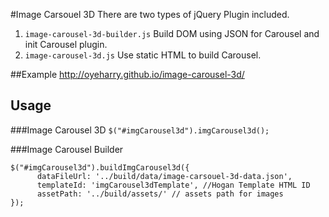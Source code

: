 #Image Carsouel 3D
There are two types of jQuery Plugin included.

1. `image-carousel-3d-builder.js` 
    Build DOM  using JSON for Carousel and init Carousel plugin.
2. `image-carousel-3d.js` 
    Use static HTML to build Carousel.

##Example
http://oyeharry.github.io/image-carousel-3d/

## Usage

###Image Carousel 3D
`$("#imgCarousel3d").imgCarousel3d();`

###Image Carousel Builder
```
$("#imgCarousel3d").buildImgCarousel3d({
      dataFileUrl: '../build/data/image-carsouel-3d-data.json', 
      templateId: 'imgCarousel3dTemplate', //Hogan Template HTML ID
      assetPath: '../build/assets/' // assets path for images
});
```
